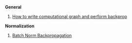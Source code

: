 **General**
1. [How to write computational graph and perform backprop](https://kratzert.github.io/2016/02/12/understanding-the-gradient-flow-through-the-batch-normalization-layer.html)

**Normalization**
1. [Batch Norm Backpropagation](http://cthorey.github.io./backpropagation/)

